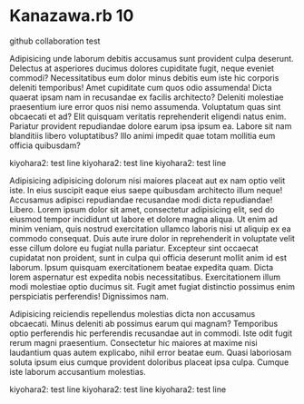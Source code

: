 Kanazawa.rb 10
==============

github collaboration test

Adipisicing unde laborum debitis accusamus sunt provident culpa deserunt. Delectus at asperiores ducimus dolores cupiditate fugit, neque eveniet commodi? Necessitatibus eum dolor minus debitis eum iste hic corporis deleniti temporibus!
Amet cupiditate cum quos odio assumenda! Dicta quaerat ipsam nam in recusandae ex facilis architecto? Deleniti molestiae praesentium iure error quos nisi nemo assumenda. Voluptatum quas sint obcaecati et ad?
Elit quisquam veritatis reprehenderit eligendi natus enim. Pariatur provident repudiandae dolore earum ipsa ipsum ea. Labore sit nam blanditiis libero voluptatibus? Illo animi impedit quae totam mollitia eum officia quibusdam?

kiyohara2: test line
kiyohara2: test line
kiyohara2: test line

Adipisicing adipisicing dolorum nisi maiores placeat aut ex nam optio velit iste. In eius suscipit eaque eius saepe quibusdam architecto illum neque! Accusamus adipisci repudiandae recusandae modi dicta repudiandae! Libero.
Lorem ipsum dolor sit amet, consectetur adipisicing elit, sed do eiusmod tempor incididunt ut labore et dolore magna aliqua. Ut enim ad minim veniam, quis nostrud exercitation ullamco laboris nisi ut aliquip ex ea commodo consequat. Duis aute irure dolor in reprehenderit in voluptate velit esse cillum dolore eu fugiat nulla pariatur. Excepteur sint occaecat cupidatat non proident, sunt in culpa qui officia deserunt mollit anim id est laborum.
Ipsum quisquam exercitationem beatae expedita quam. Dicta lorem aspernatur est expedita nobis necessitatibus. Exercitationem illum modi molestiae optio ducimus sit. Fugit amet fugiat distinctio possimus enim perspiciatis perferendis! Dignissimos nam.

Adipisicing reiciendis repellendus molestias dicta non accusamus obcaecati. Minus deleniti ab possimus earum qui magnam? Temporibus optio perferendis hic perferendis recusandae aut in commodi. Iste odit fugit rerum magni praesentium.
Consectetur hic maiores at maxime nisi laudantium quas autem explicabo, nihil error beatae eum. Quasi laboriosam soluta ipsum eius cumque provident doloribus placeat ipsa culpa. Cumque iste laborum accusantium molestias.

kiyohara2: test line
kiyohara2: test line
kiyohara2: test line
